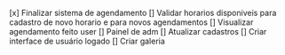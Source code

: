 [x] Finalizar sistema de agendamento 
[] Validar horarios disponiveis para cadastro de novo horario e para novos agendamentos
[] Visualizar agendamento feito user
[] Painel de adm
[] Atualizar cadastros
[] Criar interface de usuário logado
[] Criar galeria

